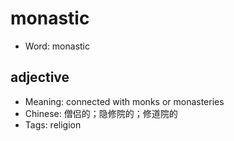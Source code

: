 # monastic

- Word: monastic

## adjective

- Meaning: connected with monks or monasteries
- Chinese: 僧侣的；隐修院的；修道院的
- Tags: religion

